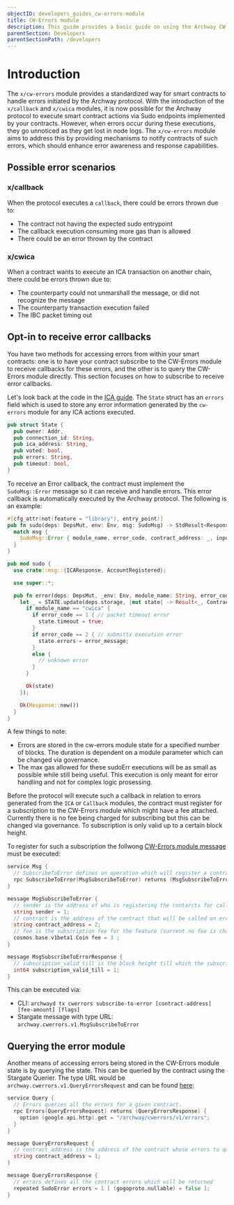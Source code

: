 ```yaml
---
objectID: developers_guides_cw-errors-module
title: CW-Errors module
description: This guide provides a basic guide on using the Archway CW-Errors module within a smart contract
parentSection: Developers
parentSectionPath: /developers
---
```


# Introduction

The `x/cw-errors` module provides a standardized way for smart contracts to handle errors initiated by the Archway protocol. With the introduction of the `x/callback` and `x/cwica` modules, it is now possible for the Archway protocol to execute smart contract actions via Sudo endpoints implemented by your contracts. However, when errors occur during these executions, they go unnoticed as they get lost in node logs. The `x/cw-errors` module aims to address this by providing mechanisms to notify contracts of such errors, which should enhance error awareness and response capabilities.


## Possible error scenarios

### x/callback

When the protocol executes a `callback`, there could be errors thrown due to:

- The contract not having the expected sudo entrypoint
- The callback execution consuming more gas than is allowed
- There could be an error thrown by the contract

### x/cwica

When a contract wants to execute an ICA transaction on another chain, there could be errors thrown due to:

- The counterparty could not unmarshall the message, or did not recognize the message
- The counterparty transaction execution failed
- The IBC packet timing out

## Opt-in to receive error callbacks

You have two methods for accessing errors from within your smart contracts: one is to have your contract subscribe to the CW-Errors module to receive callbacks for these errors, and the other is to query the CW-Errors module directly. This section focuses on how to subscribe to receive error callbacks.

Let's look back at the code in the [ICA guide](/developers/guides/cw-ica/introduction). The `State` struct has an `errors` field which is used to store any error information generated by the `cw-errors` module for any ICA actions executed.

```rust
pub struct State {
  pub owner: Addr,
  pub connection_id: String,
  pub ica_address: String,
  pub voted: bool,
  pub errors: String,
  pub timeout: bool,
}
```

To receive an Error callback, the contract must implement the `SudoMsg::Error` message so it can receive and handle errors. This error callback is automatically executed by the Archway protocol. The following is an example:

```rust
#[cfg_attr(not(feature = "library"), entry_point)]
pub fn sudo(deps: DepsMut, env: Env, msg: SudoMsg) -> StdResult<Response> {
  match msg {
    SudoMsg::Error { module_name, error_code, contract_address: _, input_payload, error_message } => sudo::error(deps, env, module_name, error_code, input_payload, error_message),
  }
}

pub mod sudo {
  use crate::msg::{ICAResponse, AccountRegistered};

  use super::*;

  pub fn error(deps: DepsMut, _env: Env, module_name: String, error_code: u32, _payload: String, error_message: String) -> StdResult<Response> {
    let _ = STATE.update(deps.storage, |mut state| -> Result<_, ContractError> {
      if module_name == "cwica" {
        if error_code == 1 { // packet timeout error
          state.timeout = true;
        }
        if error_code == 2 { // submittx execution error
          state.errors = error_message;
        }
        else {
          // unknown error
        }
      }

      Ok(state)
    });

    Ok(Response::new())
  }
}
```

A few things to note:
- Errors are stored in the cw-errors module state for a specified number of blocks. The duration is dependent on a module parameter which can be changed via governance.
- The max gas allowed for these sudoErr executions will be as small as possible while still being useful. This execution is only meant for error handling and not for complex logic prosessing.

Before the protocol will execute such a callback in relation to errors generated from the `ICA` or `Callback` modules, the contract must register for a subscription to the CW-Errors module which might have a fee attached. Currently there is no fee being charged for subscribing but this can be changed via governance. To subscription is only valid up to a certain block height.

To register for such a subscription the follwong [CW-Errors module message](https://github.com/archway-network/archway/blob/main/proto/archway/cwerrors/v1/tx.proto#L42-L60) must be executed:

```go
service Msg {
  // SubscribeToError defines an operation which will register a contract for a sudo callback on errors
  rpc SubscribeToError(MsgSubscribeToError) returns (MsgSubscribeToErrorResponse);
}

message MsgSubscribeToError {
  // sender is the address of who is registering the contarcts for callback on error
  string sender = 1;
  // contract is the address of the contract that will be called on error
  string contract_address = 2;
  // fee is the subscription fee for the feature (current no fee is charged for this feature)
  cosmos.base.v1beta1.Coin fee = 3 ;
}

message MsgSubscribeToErrorResponse {
  // subscription_valid_till is the block height till which the subscription is valid
  int64 subscription_valid_till = 1;
}
```

This can be executed via:

- CLI: `archwayd tx cwerrors subscribe-to-error [contract-address] [fee-amount] [flags]`
- Stargate message with type URL: `archway.cwerrors.v1.MsgSubscribeToError`

## Querying the error module

Another means of accessing errors being stored in the CW-Errors module state is by querying the state. This can be queried by the contract using the Stargate Querier. The type URL would be `archway.cwerrors.v1.QueryErrorsRequest` and can be found [here](https://github.com/archway-network/archway/blob/main/proto/archway/cwerrors/v1/query.proto#L41-L44):

```go
service Query {
  // Errors queries all the errors for a given contract.
  rpc Errors(QueryErrorsRequest) returns (QueryErrorsResponse) {
    option (google.api.http).get = "/archway/cwerrors/v1/errors";
  }
}

message QueryErrorsRequest {
  // contract_address is the address of the contract whose errors to query for
  string contract_address = 1;
}

message QueryErrorsResponse {
  // errors defines all the contract errors which will be returned
  repeated SudoError errors = 1 [ (gogoproto.nullable) = false ];
}
```